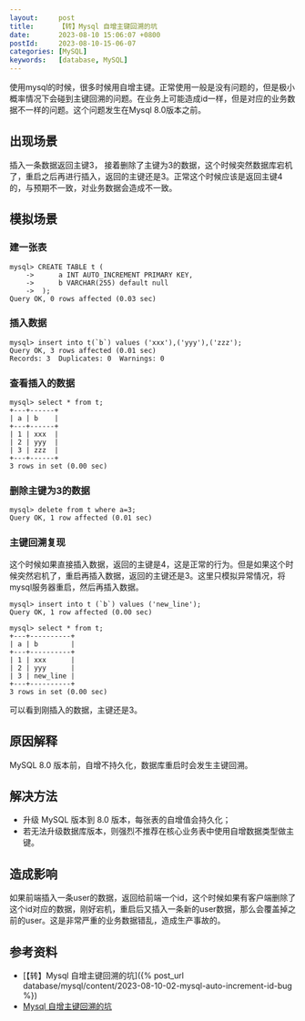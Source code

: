 ```yaml
---
layout:     post
title:      【转】Mysql 自增主键回溯的坑
date:       2023-08-10 15:06:07 +0800
postId:     2023-08-10-15-06-07
categories: [MySQL]
keywords:   [database, MySQL]
---
```

使用mysql的时候，很多时候用自增主键。正常使用一般是没有问题的，但是极小概率情况下会碰到主键回溯的问题。在业务上可能造成id一样，但是对应的业务数据不一样的问题。这个问题发生在Mysql 8.0版本之前。

## 出现场景
插入一条数据返回主键3， 接着删除了主键为3的数据，这个时候突然数据库宕机了，重启之后再进行插入，返回的主键还是3。正常这个时候应该是返回主键4的，与预期不一致，对业务数据会造成不一致。

## 模拟场景

### 建一张表
```shell
mysql> CREATE TABLE t (
    ->      a INT AUTO_INCREMENT PRIMARY KEY,
    ->      b VARCHAR(255) default null
    ->  );
Query OK, 0 rows affected (0.03 sec)
```

### 插入数据
```shell
mysql> insert into t(`b`) values ('xxx'),('yyy'),('zzz');
Query OK, 3 rows affected (0.01 sec)
Records: 3  Duplicates: 0  Warnings: 0
```

### 查看插入的数据
```shell
mysql> select * from t;
+---+------+
| a | b    |
+---+------+
| 1 | xxx  |
| 2 | yyy  |
| 3 | zzz  |
+---+------+
3 rows in set (0.00 sec)
```

### 删除主键为3的数据
```shell
mysql> delete from t where a=3;
Query OK, 1 row affected (0.01 sec)
```

### 主键回溯复现
这个时候如果直接插入数据，返回的主键是4，这是正常的行为。但是如果这个时候突然宕机了，重启再插入数据，返回的主键还是3。这里只模拟异常情况，将mysql服务器重启，然后再插入数据。
```shell
mysql> insert into t (`b`) values ('new_line');
Query OK, 1 row affected (0.00 sec)

mysql> select * from t;
+---+----------+
| a | b        |
+---+----------+
| 1 | xxx      |
| 2 | yyy      |
| 3 | new_line |
+---+----------+
3 rows in set (0.00 sec)
```
可以看到刚插入的数据，主键还是3。

## 原因解释
MySQL 8.0 版本前，自增不持久化，数据库重启时会发生主键回溯。

## 解决方法
* 升级 MySQL 版本到 8.0 版本，每张表的自增值会持久化；
* 若无法升级数据库版本，则强烈不推荐在核心业务表中使用自增数据类型做主键。

## 造成影响
如果前端插入一条user的数据，返回给前端一个id，这个时候如果有客户端删除了这个id对应的数据，刚好宕机，重启后又插入一条新的user数据，那么会覆盖掉之前的user。这是非常严重的业务数据错乱，造成生产事故的。


## 参考资料
* [【转】Mysql 自增主键回溯的坑]({% post_url database/mysql/content/2023-08-10-02-mysql-auto-increment-id-bug %})
* [Mysql 自增主键回溯的坑](https://www.cnblogs.com/xstar-website/p/14987476.html)

